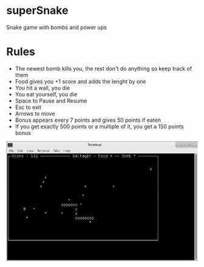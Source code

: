 # superSnake
Snake game with bombs and power ups

# Rules
- The newest bomb kills you, the rest don't do anything so keep track of them </br>
- Food gives you +1 score and adds the lenght by one </br>
- You hit a wall, you die </br>
- You eat yourself, you die </br>
- Space to Pause and Resume </br>
- Esc to exit </br>
- Arrows to move </br>
- Bonus appears every 7 points and gives 50 points if eaten </br>
- If you get exactly 500 points or a multiple of it, you get a 150 points bonus </br>

![alt text](https://raw.githubusercontent.com/baltagih/superSnake/master/images/11.png)
